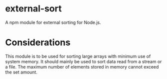 # external-sort
A npm module for external sorting for Node.js.

# Considerations
This module is to be used for sorting large arrays with minimum use of system memory.
It should mainly be used to sort data read from a stream or a file.
The maximum number of elements stored in memory cannot exceed the set amount.

